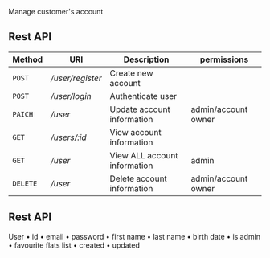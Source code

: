 Manage customer's account

## Rest API

Method      | URI                           | Description                           |permissions         |
----------- | ----------------------------- | ------------------------------------- |--------------------|     
`POST`      | */user/register*              | Create new account                    |                    |
`POST`      | */user/login*                 | Authenticate user                     |                    |
`PAICH`     | */user*                       | Update account information            |admin/account owner |
`GET`       | */users/:id*                  | View account information              |                    |
`GET`       | */user*                       | View  ALL account information         |admin               |
`DELETE`    | */user*                       | Delete account information            |admin/account owner |

## Rest API
User
• id
• email
• password
• first name
• last name
• birth date
• is admin
• favourite flats list
• created
• updated
